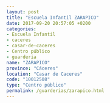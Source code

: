 ```yaml
---
layout: post
title: "Escuela Infantil ZARAPICO"
date: 2017-09-20 20:57:05 +0200
categories:
- Escuela Infantil
- caceres
- casar-de-caceres
- Centro público
- guarderia
name: "ZARAPICO"
province: "Cáceres"
location: "Casar de Caceres"
code: "10012508"
type: "Centro público"
permalink: /guarderias/zarapico.html
---
```

